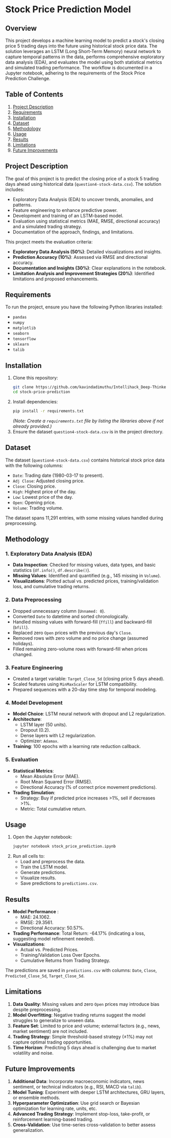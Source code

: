 # Stock Price Prediction Model

## Overview
This project develops a machine learning model to predict a stock's closing price 5 trading days into the future using historical stock price data. The solution leverages an LSTM (Long Short-Term Memory) neural network to capture temporal patterns in the data, performs comprehensive exploratory data analysis (EDA), and evaluates the model using both statistical metrics and simulated trading performance. The workflow is documented in a Jupyter notebook, adhering to the requirements of the Stock Price Prediction Challenge.

## Table of Contents
1. [Project Description](#project-description)
2. [Requirements](#requirements)
3. [Installation](#installation)
4. [Dataset](#dataset)
5. [Methodology](#methodology)
6. [Usage](#usage)
7. [Results](#results)
8. [Limitations](#limitations)
9. [Future Improvements](#future-improvements)

## Project Description
The goal of this project is to predict the closing price of a stock 5 trading days ahead using historical data (`question4-stock-data.csv`). The solution includes:
- Exploratory Data Analysis (EDA) to uncover trends, anomalies, and patterns.
- Feature engineering to enhance predictive power.
- Development and training of an LSTM-based model.
- Evaluation using statistical metrics (MAE, RMSE, directional accuracy) and a simulated trading strategy.
- Documentation of the approach, findings, and limitations.

This project meets the evaluation criteria:
- **Exploratory Data Analysis (50%)**: Detailed visualizations and insights.
- **Prediction Accuracy (10%)**: Assessed via RMSE and directional accuracy.
- **Documentation and Insights (30%)**: Clear explanations in the notebook.
- **Limitation Analysis and Improvement Strategies (20%)**: Identified limitations and proposed enhancements.

## Requirements
To run the project, ensure you have the following Python libraries installed:
- `pandas`
- `numpy`
- `matplotlib`
- `seaborn`
- `tensorflow`
- `sklearn`
- `talib`

## Installation
1. Clone this repository:
   ```bash
   git clone https://github.com/kavindadimuthu/Intellihack_Deep-Thinkers_4.git
   cd stock-price-prediction
   ```
2. Install dependencies:
   ```bash
   pip install -r requirements.txt
   ```
   *(Note: Create a `requirements.txt` file by listing the libraries above if not already provided.)*
3. Ensure the dataset `question4-stock-data.csv` is in the project directory.

## Dataset
The dataset (`question4-stock-data.csv`) contains historical stock price data with the following columns:
- `Date`: Trading date (1980-03-17 to present).
- `Adj Close`: Adjusted closing price.
- `Close`: Closing price.
- `High`: Highest price of the day.
- `Low`: Lowest price of the day.
- `Open`: Opening price.
- `Volume`: Trading volume.

The dataset spans 11,291 entries, with some missing values handled during preprocessing.

## Methodology
### 1. Exploratory Data Analysis (EDA)
- **Data Inspection**: Checked for missing values, data types, and basic statistics (`df.info()`, `df.describe()`).
- **Missing Values**: Identified and quantified (e.g., 145 missing in `Volume`).
- **Visualizations**: Plotted actual vs. predicted prices, training/validation loss, and cumulative trading returns.

### 2. Data Preprocessing
- Dropped unnecessary column (`Unnamed: 0`).
- Converted `Date` to datetime and sorted chronologically.
- Handled missing values with forward-fill (`ffill`) and backward-fill (`bfill`).
- Replaced zero `Open` prices with the previous day's `Close`.
- Removed rows with zero volume and no price change (assumed holidays).
- Filled remaining zero-volume rows with forward-fill when prices changed.

### 3. Feature Engineering
- Created a target variable: `Target_Close_5d` (closing price 5 days ahead).
- Scaled features using `MinMaxScaler` for LSTM compatibility.
- Prepared sequences with a 20-day time step for temporal modeling.

### 4. Model Development
- **Model Choice**: LSTM neural network with dropout and L2 regularization.
- **Architecture**:
  - LSTM layer (50 units).
  - Dropout (0.2).
  - Dense layers with L2 regularization.
  - Optimizer: `Adamax`.
- **Training**: 100 epochs with a learning rate reduction callback.

### 5. Evaluation
- **Statistical Metrics**:
  - Mean Absolute Error (MAE).
  - Root Mean Squared Error (RMSE).
  - Directional Accuracy (% of correct price movement predictions).
- **Trading Simulation**: 
  - Strategy: Buy if predicted price increases >1%, sell if decreases >1%.
  - Metric: Total cumulative return.

## Usage
1. Open the Jupyter notebook:
   ```bash
   jupyter notebook stock_price_prediction.ipynb
   ```
2. Run all cells to:
   - Load and preprocess the data.
   - Train the LSTM model.
   - Generate predictions.
   - Visualize results.
   - Save predictions to `predictions.csv`.

## Results
- **Model Performance** :
  - MAE: 24.1062.
  - RMSE: 29.3561.
  - Directional Accuracy: 50.57%.
- **Trading Performance**: Total Return: -64.17% (indicating a loss, suggesting model refinement needed).
- **Visualizations**:
  - Actual vs. Predicted Prices.
  - Training/Validation Loss Over Epochs.
  - Cumulative Returns from Trading Strategy.

The predictions are saved in `predictions.csv` with columns: `Date`, `Close`, `Predicted_Close_5d`, `Target_Close_5d`.

## Limitations
1. **Data Quality**: Missing values and zero `Open` prices may introduce bias despite preprocessing.
2. **Model Overfitting**: Negative trading returns suggest the model struggles to generalize to unseen data.
3. **Feature Set**: Limited to price and volume; external factors (e.g., news, market sentiment) are not included.
4. **Trading Strategy**: Simple threshold-based strategy (±1%) may not capture optimal trading opportunities.
5. **Time Horizon**: Predicting 5 days ahead is challenging due to market volatility and noise.

## Future Improvements
1. **Additional Data**: Incorporate macroeconomic indicators, news sentiment, or technical indicators (e.g., RSI, MACD via `talib`).
2. **Model Tuning**: Experiment with deeper LSTM architectures, GRU layers, or ensemble methods.
3. **Hyperparameter Optimization**: Use grid search or Bayesian optimization for learning rate, units, etc.
4. **Advanced Trading Strategy**: Implement stop-loss, take-profit, or reinforcement learning-based trading.
5. **Cross-Validation**: Use time-series cross-validation to better assess generalization.
